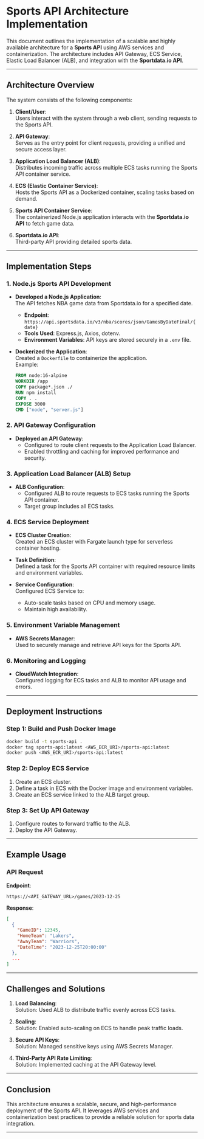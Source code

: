 # Sports API Architecture Implementation

This document outlines the implementation of a scalable and highly available architecture for a **Sports API** using AWS services and containerization. The architecture includes API Gateway, ECS Service, Elastic Load Balancer (ALB), and integration with the **Sportdata.io API**.

---

## Architecture Overview

The system consists of the following components:

1. **Client/User**:  
   Users interact with the system through a web client, sending requests to the Sports API.

2. **API Gateway**:  
   Serves as the entry point for client requests, providing a unified and secure access layer.

3. **Application Load Balancer (ALB)**:  
   Distributes incoming traffic across multiple ECS tasks running the Sports API container service.

4. **ECS (Elastic Container Service)**:  
   Hosts the Sports API as a Dockerized container, scaling tasks based on demand.

5. **Sports API Container Service**:  
   The containerized Node.js application interacts with the **Sportdata.io API** to fetch game data.

6. **Sportdata.io API**:  
   Third-party API providing detailed sports data.

---

## Implementation Steps

### 1. Node.js Sports API Development
- **Developed a Node.js Application**:  
  The API fetches NBA game data from Sportdata.io for a specified date.  
  - **Endpoint**: `https://api.sportsdata.io/v3/nba/scores/json/GamesByDateFinal/{date}`  
  - **Tools Used**: Express.js, Axios, dotenv.  
  - **Environment Variables**: API keys are stored securely in a `.env` file.

- **Dockerized the Application**:  
  Created a `Dockerfile` to containerize the application.  
  Example:
  ```dockerfile
  FROM node:16-alpine
  WORKDIR /app
  COPY package*.json ./
  RUN npm install
  COPY . .
  EXPOSE 3000
  CMD ["node", "server.js"]
  ```

### 2. API Gateway Configuration
- **Deployed an API Gateway**:  
  - Configured to route client requests to the Application Load Balancer.
  - Enabled throttling and caching for improved performance and security.

### 3. Application Load Balancer (ALB) Setup
- **ALB Configuration**:  
  - Configured ALB to route requests to ECS tasks running the Sports API container.
  - Target group includes all ECS tasks.

### 4. ECS Service Deployment
- **ECS Cluster Creation**:  
  Created an ECS cluster with Fargate launch type for serverless container hosting.

- **Task Definition**:  
  Defined a task for the Sports API container with required resource limits and environment variables.

- **Service Configuration**:  
  Configured ECS Service to:
  - Auto-scale tasks based on CPU and memory usage.
  - Maintain high availability.

### 5. Environment Variable Management
- **AWS Secrets Manager**:  
  Used to securely manage and retrieve API keys for the Sports API.

### 6. Monitoring and Logging
- **CloudWatch Integration**:  
  Configured logging for ECS tasks and ALB to monitor API usage and errors.

---

## Deployment Instructions

### Step 1: Build and Push Docker Image
```bash
docker build -t sports-api .
docker tag sports-api:latest <AWS_ECR_URI>/sports-api:latest
docker push <AWS_ECR_URI>/sports-api:latest
```

### Step 2: Deploy ECS Service
1. Create an ECS cluster.
2. Define a task in ECS with the Docker image and environment variables.
3. Create an ECS service linked to the ALB target group.

### Step 3: Set Up API Gateway
1. Configure routes to forward traffic to the ALB.
2. Deploy the API Gateway.

---

## Example Usage

### API Request
**Endpoint**:  
```
https://<API_GATEWAY_URL>/games/2023-12-25
```

**Response**:  
```json
[
  {
    "GameID": 12345,
    "HomeTeam": "Lakers",
    "AwayTeam": "Warriors",
    "DateTime": "2023-12-25T20:00:00"
  },
  ...
]
```

---

## Challenges and Solutions

1. **Load Balancing**:  
   Solution: Used ALB to distribute traffic evenly across ECS tasks.

2. **Scaling**:  
   Solution: Enabled auto-scaling on ECS to handle peak traffic loads.

3. **Secure API Keys**:  
   Solution: Managed sensitive keys using AWS Secrets Manager.

4. **Third-Party API Rate Limiting**:  
   Solution: Implemented caching at the API Gateway level.

---

## Conclusion

This architecture ensures a scalable, secure, and high-performance deployment of the Sports API. It leverages AWS services and containerization best practices to provide a reliable solution for sports data integration.

--- 